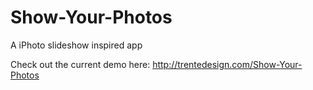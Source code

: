 Show-Your-Photos
================

A iPhoto slideshow inspired app

Check out the current demo here: http://trentedesign.com/Show-Your-Photos